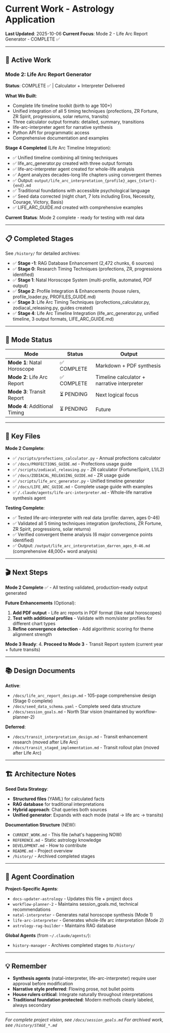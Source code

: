 # Current Work - Astrology Application

**Last Updated**: 2025-10-06
**Current Focus**: Mode 2 - Life Arc Report Generator - COMPLETE ✅

---

## 🎯 Active Work

### Mode 2: Life Arc Report Generator
**Status**: COMPLETE ✅ | Calculator + Interpreter Delivered

**What We Built**:
- Complete life timeline toolkit (birth to age 100+)
- Unified integration of all 5 timing techniques (profections, ZR Fortune, ZR Spirit, progressions, solar returns, transits)
- Three calculator output formats: detailed, summary, transitions
- life-arc-interpreter agent for narrative synthesis
- Python API for programmatic access
- Comprehensive documentation and examples

**Stage 4 Completed** (Life Arc Timeline Integration):
- ✅ Unified timeline combining all timing techniques
- ✅ life_arc_generator.py created with three output formats
- ✅ life-arc-interpreter agent created for whole-life analysis
- ✅ Agent analyzes decades-long life chapters using convergent themes
- ✅ Output: `output/life_arc_interpretation_{profile}_ages_{start}-{end}.md`
- ✅ Traditional foundations with accessible psychological language
- ✅ Seed data corrected (night chart, 7 lots including Eros, Necessity, Courage, Victory, Basis)
- ✅ LIFE_ARC_GUIDE.md created with comprehensive examples

**Current Status**: Mode 2 complete - ready for testing with real data

---

## 📋 Completed Stages

See `/history/` for detailed archives:
- ✅ **Stage -1**: RAG Database Enhancement (2,472 chunks, 6 sources)
- ✅ **Stage 0**: Research Timing Techniques (profections, ZR, progressions identified)
- ✅ **Stage 1**: Natal Horoscope System (multi-profile, automated, PDF output)
- ✅ **Stage 2**: Profile Integration & Enhancements (house rulers, profile_loader.py, PROFILES_GUIDE.md)
- ✅ **Stage 3**: Life Arc Timing Techniques (profections_calculator.py, zodiacal_releasing.py, guides created)
- ✅ **Stage 4**: Life Arc Timeline Integration (life_arc_generator.py, unified timeline, 3 output formats, LIFE_ARC_GUIDE.md)

---

## 🔄 Mode Status

| Mode | Status | Output |
|------|--------|--------|
| **Mode 1**: Natal Horoscope | ✅ COMPLETE | Markdown + PDF synthesis |
| **Mode 2**: Life Arc Report | ✅ COMPLETE | Timeline calculator + narrative interpreter |
| **Mode 3**: Transit Report | ⏳ PENDING | Next logical focus |
| **Mode 4**: Additional Timing | ⏳ PENDING | Future |

---

## 📁 Key Files

**Mode 2 Complete**:
- ✅ `/scripts/profections_calculator.py` - Annual profections calculator
- ✅ `/docs/PROFECTIONS_GUIDE.md` - Profections usage guide
- ✅ `/scripts/zodiacal_releasing.py` - ZR calculator (Fortune/Spirit, L1/L2)
- ✅ `/docs/ZODIACAL_RELEASING_GUIDE.md` - ZR usage guide
- ✅ `/scripts/life_arc_generator.py` - Unified timeline generator
- ✅ `/docs/LIFE_ARC_GUIDE.md` - Complete usage guide with examples
- ✅ `/.claude/agents/life-arc-interpreter.md` - Whole-life narrative synthesis agent

**Testing Complete**:
- ✅ Tested life-arc-interpreter with real data (profile: darren, ages 0-46)
- ✅ Validated all 5 timing techniques integration (profections, ZR Fortune, ZR Spirit, progressions, solar returns)
- ✅ Verified convergent theme analysis (6 major convergence points identified)
- ✅ Output: `/output/life_arc_interpretation_darren_ages_0-46.md` (comprehensive 48,000+ word analysis)

---

## 🎬 Next Steps

**Mode 2 Complete** ✅ - All testing validated, production-ready output generated

**Future Enhancements** (Optional):
1. **Add PDF output** - Life arc reports in PDF format (like natal horoscopes)
2. **Test with additional profiles** - Validate with mom/sister profiles for different chart types
3. **Refine convergence detection** - Add algorithmic scoring for theme alignment strength

**Mode 3 Ready**:
4. **Proceed to Mode 3** - Transit Report system (current year + future transits)

---

## 📚 Design Documents

**Active**:
- `/docs/life_arc_report_design.md` - 105-page comprehensive design (Stage 0 complete)
- `/docs/seed_data_schema.yaml` - Complete seed data structure
- `/docs/session_goals.md` - North Star vision (maintained by workflow-planner-2)

**Deferred**:
- `/docs/transit_interpretation_design.md` - Transit enhancement research (moved after Life Arc)
- `/docs/transit_staged_implementation.md` - Transit rollout plan (moved after Life Arc)

---

## 🏗️ Architecture Notes

**Seed Data Strategy**:
- **Structured files** (YAML) for calculated facts
- **RAG database** for traditional interpretations
- **Hybrid approach**: Chat queries both sources
- **Unified generator**: Expands with each mode (natal → life arc → transits)

**Documentation Structure** (NEW):
- `CURRENT_WORK.md` - This file (what's happening NOW)
- `REFERENCE.md` - Static astrology knowledge
- `DEVELOPMENT.md` - How to contribute
- `README.md` - Project overview
- `/history/` - Archived completed stages

---

## 🤖 Agent Coordination

**Project-Specific Agents**:
- `docs-updater-astrology` - Updates this file + project docs
- `workflow-planner-2` - Maintains session_goals.md, technical recommendations
- `natal-interpreter` - Generates natal horoscope synthesis (Mode 1)
- `life-arc-interpreter` - Generates whole-life arc interpretation (Mode 2)
- `astrology-rag-builder` - Maintains RAG database

**Global Agents** (from `~/.claude/agents/`):
- `history-manager` - Archives completed stages to `/history/`

---

## 💡 Remember

- **Synthesis agents** (natal-interpreter, life-arc-interpreter) require user approval before modification
- **Narrative style preferred**: Flowing prose, not bullet points
- **House rulers critical**: Integrate naturally throughout interpretations
- **Traditional foundation protected**: Modern methods clearly labeled, always secondary

---

*For complete project vision, see `/docs/session_goals.md`*
*For archived work, see `/history/STAGE_*.md`*
